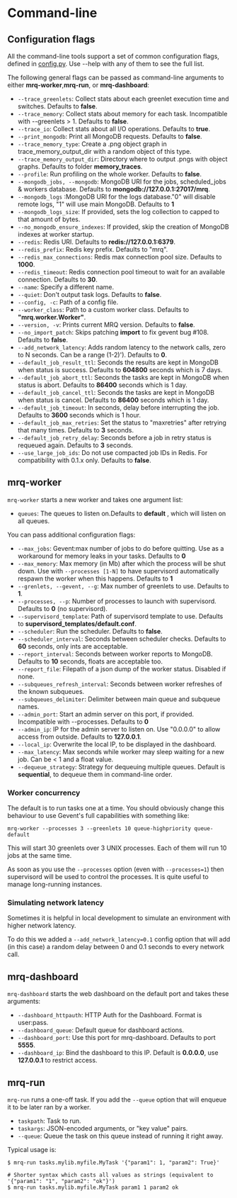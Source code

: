 # Command-line

## Configuration flags

All the command-line tools support a set of common configuration flags, defined in [config.py](https://github.com/pricingassistant/mrq/blob/master/mrq/config.py). Use --help with any of them to see the full list.

The following general flags can be passed as command-line arguments to either **mrq-worker**,**mrq-run**, or **mrq-dashboard**:

 - `--trace_greenlets`: Collect stats about each greenlet execution time and switches. Defaults to **false**.
 - `--trace_memory`: Collect stats about memory for each task. Incompatible with --greenlets > 1. Defaults to **false**.
 - `--trace_io`: Collect stats about all I/O operations. Defaults to **true**.
 - `--print_mongodb`: Print all MongoDB requests. Defaults to **false**.
 - `--trace_memory_type`: Create a .png object graph in trace_memory_output_dir with a random object of this type.
 - `--trace_memory_output_dir`: Directory where to output .pngs with object graphs. Defaults to folder **memory_traces**.
 - `--profile`: Run profiling on the whole worker. Defaults to **false**.
 - `--mongodb_jobs, --mongodb`: MongoDB URI for the jobs, scheduled_jobs & workers database. Defaults to **mongodb://127.0.0.1:27017/mrq**.
 - `--mongodb_logs` :MongoDB URI for the logs database."0" will disable remote logs, "1" will use main MongoDB. Defaults to **1**
 - `--mongodb_logs_size`: If provided, sets the log collection to capped to that amount of bytes.
 - `--no_mongodb_ensure_indexes`: If provided, skip the creation of MongoDB indexes at worker startup.
 - `--redis`: Redis URI. Defaults to **redis://127.0.0.1:6379**.
 - `--redis_prefix`: Redis key prefix. Defaults to "mrq".
 - `--redis_max_connections`: Redis max connection pool size. Defaults to **1000**.
 - `--redis_timeout`: Redis connection pool timeout to wait for an available connection. Defaults to **30**.
 - `--name`: Specify a different name.
 - `--quiet`: Don't output task logs. Defaults to **false**.
 - `--config, -c`: Path of a config file.
 - `--worker_class`: Path to a custom worker class. Defaults to **"mrq.worker.Worker"**.
 - `--version, -v`: Prints current MRQ version. Defaults to  **false**.
 - `--no_import_patch`: Skips patching __import__ to fix gevent bug #108. Defaults to **false**.
 - `--add_network_latency`: Adds random latency to the network calls, zero to N seconds. Can be a range (1-2)'). Defaults to **0**.
 - `--default_job_result_ttl`: Seconds the results are kept in MongoDB when status is success. Defaults to **604800** seconds which is 7 days.
 - `--default_job_abort_ttl`: Seconds the tasks are kept in MongoDB when status is abort. Defaults to **86400** seconds which is 1 day.
 - `--default_job_cancel_ttl`: Seconds the tasks are kept in MongoDB when status is cancel. Defaults to **86400** seconds which is 1 day.
 - `--default_job_timeout`: In seconds, delay before interrupting the job. Defaults to **3600** seconds which is 1 hour.
 - `--default_job_max_retries`: Set the status to "maxretries" after retrying that many times. Defaults to **3** seconds.
 - `--default_job_retry_delay`: Seconds before a job in retry status is requeued again. Defaults to **3** seconds.
 - `--use_large_job_ids`: Do not use compacted job IDs in Redis. For compatibility with 0.1.x only. Defaults to **false**.

## mrq-worker

`mrq-worker` starts a new worker and takes one argument list:

 - `queues`: The queues to listen on.Defaults to **default** , which will listen on all queues.

You can pass additional configuration flags:

 - `--max_jobs`: Gevent:max number of jobs to do before quitting. Use as a workaround for memory leaks in your tasks. Defaults to **0**
 - `--max_memory`: Max memory (in Mb) after which the process will be shut down. Use with `--processes [1-N]`
                  to have supervisord automatically respawn the worker when this happens. Defaults to **1**
 - `--grenlets, --gevent, --g`: Max number of greenlets to use. Defaults to **1**.
 - `--processes, --p`: Number of processes to launch with supervisord. Defaults to **0** (no supervisord).
 - `--supervisord_template`: Path of supervisord template to use. Defaults to **supervisord_templates/default.conf**.
 - `--scheduler`: Run the scheduler. Defaults to **false**.
 - `--scheduler_interval`: Seconds between scheduler checks. Defaults to **60** seconds, only ints are acceptable.
 - `--report_interval`: Seconds between worker reports to MongoDB. Defaults to **10** seconds, floats are acceptable too.
 - `--report_file`: Filepath of a json dump of the worker status. Disabled if none.
 - `--subqueues_refresh_interval`: Seconds between worker refreshes of the known subqueues.
 - `--subqueues_delimiter`: Delimiter between main queue and subqueue names.
 - `--admin_port`: Start an admin server on this port, if provided. Incompatible with --processes. Defaults to **0**
 - `--admin_ip`: IP for the admin server to listen on. Use "0.0.0.0" to allow access from outside. Defaults to **127.0.0.1**.
 - `--local_ip`: Overwrite the local IP, to be displayed in the dashboard.
 - `--max_latency`: Max seconds while worker may sleep waiting for a new job. Can be < 1 and a float value.
 - `--dequeue_strategy`: Strategy for dequeuing multiple queues. Default is **sequential**, to dequeue them in command-line order.

### Worker concurrency

The default is to run tasks one at a time. You should obviously change this behaviour to use Gevent's full capabilities with something like:

`mrq-worker --processes 3 --greenlets 10 queue-highpriority queue-default`

This will start 30 greenlets over 3 UNIX processes. Each of them will run 10 jobs at the same time.

As soon as you use the `--processes` option (even with `--processes=1`) then supervisord will be used to control the processes. It is quite useful to manage long-running instances.

### Simulating network latency

Sometimes it is helpful in local development to simulate an environment with higher network latency.

To do this we added a ```--add_network_latency=0.1``` config option that will add (in this case) a random delay between 0 and 0.1 seconds to every network call.

## mrq-dashboard

`mrq-dashboard` starts the web dashboard on the default port and takes these arguments:

 - `--dashboard_httpauth`: HTTP Auth for the Dashboard. Format is user:pass.
 - `--dashboard_queue`: Default queue for dashboard actions.
 - `--dashboard_port`: Use this port for mrq-dashboard. Defaults to port **5555**.
 - `--dashboard_ip`: Bind the dashboard to this IP. Default is **0.0.0.0**, use **127.0.0.1** to restrict access.

## mrq-run

`mrq-run` runs a one-off task. If you add the `--queue` option that will enqueue it to be later ran by a worker.

 - `taskpath`: Task to run.
 - `taskargs`: JSON-encoded arguments, or "key value" pairs.
 - `--queue`: Queue the task on this queue instead of running it right away.

Typical usage is:

```
$ mrq-run tasks.mylib.myfile.MyTask '{"param1": 1, "param2": True}'

# Shorter syntax which casts all values as strings (equivalent to '{"param1": "1", "param2": "ok"}')
$ mrq-run tasks.mylib.myfile.MyTask param1 1 param2 ok
```

